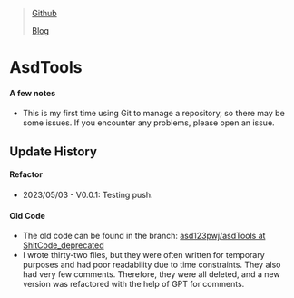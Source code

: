 > [Github](https://github.com/asd123pwj/QuickRename)
>
> [Blog](https://mwhls.top/3944.html)

# AsdTools

#### A few notes

- This is my first time using Git to manage a repository, so there may be some issues. If you encounter any problems, please open an issue.

## Update History

#### Refactor

- 2023/05/03 - V0.0.1: Testing push.

#### Old Code

- The old code can be found in the branch: [asd123pwj/asdTools at ShitCode_deprecated](https://github.com/asd123pwj/asdTools/tree/ShitCode_deprecated)
- I wrote thirty-two files, but they were often written for temporary purposes and had poor readability due to time constraints. They also had very few comments. Therefore, they were all deleted, and a new version was refactored with the help of GPT for comments.
